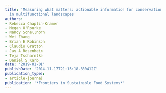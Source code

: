 ```yaml
---
title: 'Measuring what matters: actionable information for conservation biocontrol
  in multifunctional landscapes'
authors:
- Rebecca Chaplin-Kramer
- Megan O'Rourke
- Nancy Schellhorn
- Wei Zhang
- Brian E Robinson
- Claudio Gratton
- Jay A Rosenheim
- Teja Tscharntke
- Daniel S Karp
date: '2019-01-01'
publishDate: '2024-11-17T21:15:18.380412Z'
publication_types:
- article-journal
publication: '*Frontiers in Sustainable Food Systems*'
---
```

